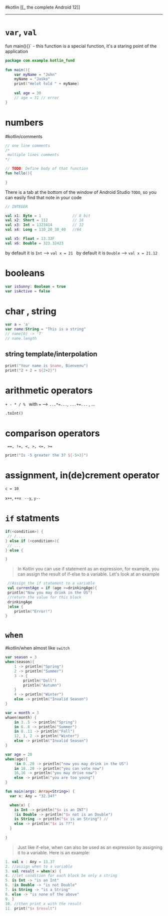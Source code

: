 #kotlin 
[[_ the complete Android 12]]




----
# `var`, `val`

fun main(){}` - this function is a special function, it's a staring point of the application

```kotlin
package com.example.kotlin_fund  
  
fun main(){  
    var myName = "John"  
    myName = "Jaśko"  
    print("Heloł łold " + myName)  
  
    val age = 30  
    // age = 31 // error  
}
```

# numbers
#kotlin/comments

```kotlin
// one line comments
/*
 multiple lines comments
*/

// TODO: Define body of that function  
fun hello(){  
  
}
```
There is a tab at the bottom of the window of Android Studio `TODO`, so you can easily find that note in your code

```kotlin
// INTEGER

val x1: Byte = 1              // 8 bit
val x2: Short = 112           // 16
val x3: Int = 1323414         // 32
val x4: Long = 110_20_30_40   //64

val x5: Float = 13.33F
val x6: Double = 323.32423

```
by default it is `Int`  --> `val x = 21 `
by default it is `Double`  --> `val x = 21.12 `

# booleans
```kotlin
var isSunny: Boolean = true
var isActive = false
```

# char , string
```kotlin
var a = 'a'
var name:String = "This is a string"
// name[0] -> 'T'
// name.length


```

## string template/interpolation
```kotlin
print("Your name is $name, Bienvenu")
print("2 + 2 = ${2+2}")
```

# arithmetic operators
`+ - * / % `
with ` = ` --> `...*=...`, `...+=...` , ...

`.toInt()`


# comparison operators
` ==, !=, <, >, <=, >=`

```kotlin
print("Is -5 greater the 3? ${-5>3}")
```

# assignment, in(de)crement operator

`c = 10`

`x++`, `++x `
`--y`, `y--`

# `if` statments

```kotlin
if(<condition>) {
 // /....
} else if (<condition>){
 // ...
} else {

}
```

>In Kotlin you can use if statement as an expression, for example, you can assign the result of if-else to a variable. Let's look at an example
>
```kotlin
 //Assign the if statement to a variable
 val currentAge = if (age >=drinkingAge){
 println("Now you may drink in the US")
 //return the value for this block
 drinkingAge
 }else {
	println("Error!")
}
```


# `when`
#kotlin/when 
almost like `switch`
```kotlin
var season = 3
when(season){
	1 -> println("Spring")
	2 -> println("Summer")
	3 -> {
		println("Dall")
		println("Autumn")
	}
	4 -> println("Winter")
	else -> println("Invalid Season")
}
```

```kotlin
var = month = 3
whaen(month) {
	in 3..5 -> println("Spring")
	in 6..8 -> println("Summer")
	in 8..11 -> println("Fall")
	12, 1, 2 -> println("Winter")
	else -> println("Invalid Season")
}
```

```kotlin
var age = 20
when(age){
	!in 0..20 -> println("now you may drink in the US")
	in 18..20 -> println("you can vote now")
	16,16 -> println("you may drive now")
	else -> println("you are too young")
}
```

```kotlin
fun main(args: Array<String>) {
  var x: Any = "32.34f"

  when(x) {
    is Int -> println("$x is an INT")
    !is Double -> println("$x not is an Double")
    is String -> println("$x is an String") // 
    else -> println("$x is ??")
  }
  
}
```


> Just like if-else, when can also be used as an expression by assigning it to a variable. Here is an example:
```kotlin
1. val x : Any = 13.37
2. //assign when to a variable
3. val result = when(x) {
4. //let condition for each block be only a string
5. is Int -> "is an Int"
6. !is Double -> "is not Double"
7. is String -> "is a String"
8. else -> "is none of the above"
9. }
10. //then print x with the result
11. print("$x $result")
```




